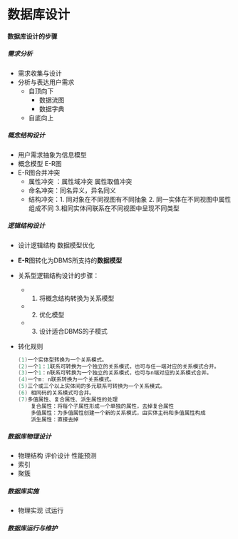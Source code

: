 # 数据库设计

#### 数据库设计的步骤

##### 需求分析

- 需求收集与设计
- 分析与表达用户需求
  - 自顶向下
    - 数据流图
    - 数据字典
  - 自底向上

##### 概念结构设计

- 用户需求抽象为信息模型
- 概念模型 E-R图
- E-R图合并冲突
  - 属性冲突 ：属性域冲突 属性取值冲突
  - 命名冲突：同名异义，异名同义
  - 结构冲突：1. 同对象在不同视图有不同抽象 2. 同一实体在不同视图中属性组成不同 3.相同实体间联系在不同视图中呈现不同类型

##### 逻辑结构设计

- 设计逻辑结构 数据模型优化

- **E-R**图转化为DBMS所支持的**数据模型**

- 关系型逻辑结构设计的步骤：

  - 1) 将概念结构转换为关系模型

  - 2) 优化模型

  - 3) 设计适合DBMS的子模式

- 转化规则

  ```c
  (1)一个实体型转换为一个关系模式。
  (2)一个1：1联系可转换为一个独立的关系模式，也可与任一端对应的关系模式合并。
  (3)一个1：n联系可转换为一个独立的关系模式，也可与n端对应的关系模式合并。
  (4)一个m: n联系转换为一个关系模式。
  (5)三个或三个以上实体间的多元联系可转换为一个关系模式。
  (6) 相同码的关系模式可合并。
  (7)多值属性、复合属性、派生属性的处理
      复合属性：将每个子属性形成一个单独的属性，去掉复合属性
      多值属性：为多值属性创建一个新的关系模式，由实体主码和多值属性构成
      派生属性：直接去掉
  ```

##### 数据库物理设计

- 物理结构 评价设计 性能预测
- 索引
- 聚簇

##### 数据库实施

- 物理实现 试运行

##### 数据库运行与维护